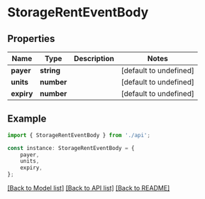 # StorageRentEventBody


## Properties

Name | Type | Description | Notes
------------ | ------------- | ------------- | -------------
**payer** | **string** |  | [default to undefined]
**units** | **number** |  | [default to undefined]
**expiry** | **number** |  | [default to undefined]

## Example

```typescript
import { StorageRentEventBody } from './api';

const instance: StorageRentEventBody = {
    payer,
    units,
    expiry,
};
```

[[Back to Model list]](../README.md#documentation-for-models) [[Back to API list]](../README.md#documentation-for-api-endpoints) [[Back to README]](../README.md)

